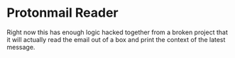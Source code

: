 # Protonmail Reader

Right now this has enough logic hacked together from a broken project that it
will actually read the email out of a box and print the context of the latest
message. 

